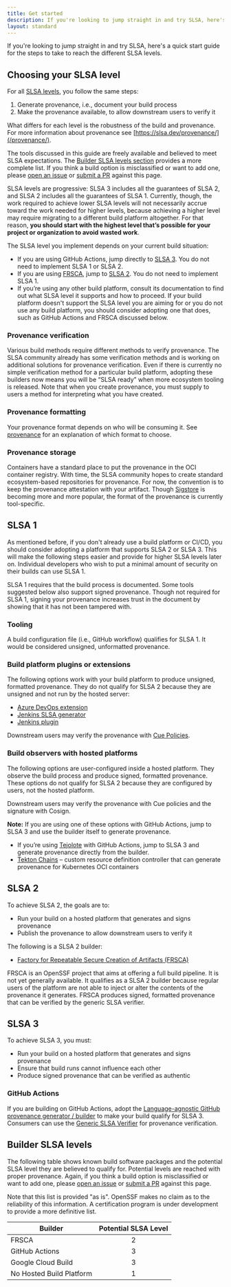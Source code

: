 ```yaml
---
title: Get started
description: If you're looking to jump straight in and try SLSA, here's a quick start guide for the steps to take to reach the different SLSA levels.
layout: standard
---
```


If you're looking to jump straight in and try SLSA, here's a quick start guide
for the steps to take to reach the different SLSA levels.

## Choosing your SLSA level

For all [SLSA levels](/v1.0/levels), you follow the same steps:

1)  Generate provenance, i.e., document your build process
2)  Make the provenance available, to allow downstream users to verify it

What differs for each level is the robustness of the build and provenance. For more information about provenance see [https://slsa.dev/provenance/](/provenance/).

The tools discussed in this guide are freely available and believed to meet SLSA expectations. The [Builder SLSA levels section](#builder-slsa-levels) provides a more complete list. If you think a build option is misclassified or want to add one, please [open an issue](https://github.com/slsa-framework/slsa/issues) or [submit a PR](https://github.com/slsa-framework/slsa/pulls) against this page.

SLSA levels are progressive: SLSA 3 includes all the guarantees of SLSA 2, and SLSA 2 includes all the guarantees of SLSA 1. Currently, though, the work required to achieve lower SLSA levels will not necessarily accrue toward the work needed for higher levels, because achieving a higher level may require migrating to a different build platform altogether. For that reason, **you should start with the highest level that’s possible for your project or organization to avoid wasted work**.

The SLSA level you implement depends on your current build situation:

-   If you are using GitHub Actions, jump directly to [SLSA 3](#SLSA3). You do not need to implement SLSA 1 or SLSA 2.
-   If you are using [FRSCA](https://github.com/buildsec/frsca), jump to [SLSA 2](#SLSA2). You do not need to implement SLSA 1.
-   If you’re using any other build platform, consult its documentation to find out what SLSA level it supports and how to proceed. If your build platform doesn't support the SLSA level you are aiming for or you do not use any build platform, you should consider adopting one that does, such as GitHub Actions and FRSCA discussed below.

### Provenance verification

Various build methods require different methods to verify provenance. The SLSA community already has some verification methods and is working on additional solutions for provenance verification. Even if there is currently no simple verification method for a particular build platform, adopting these builders now means you will be “SLSA ready” when more ecosystem tooling is released. Note that when you create provenance, you must supply to users a method for interpreting what you have created.

### Provenance formatting

Your provenance format depends on who will be consuming it. See [provenance](/provenance) for an explanation of which format to choose.

### Provenance storage

Containers have a standard place to put the provenance in the OCI container registry. With time, the SLSA community hopes to create standard ecosystem-based repositories for provenance. For now, the convention is to keep the provenance attestation with your artifact. Though [Sigstore](https://www.sigstore.dev/) is becoming more and more popular, the format of the provenance is currently tool-specific.

<a id="SLSA1"></a>

## SLSA 1

As mentioned before, if you don't already use a build platform or CI/CD, you should consider adopting a platform that supports SLSA 2 or SLSA 3. This will make the following steps easier and provide for higher SLSA levels later on. Individual developers who wish to put a minimal amount of security on their builds can use SLSA 1.

SLSA 1 requires that the build process is documented. Some tools suggested below also support signed provenance. Though not required for SLSA 1, signing your provenance increases trust in the document by showing that it has not been tampered with.

### Tooling

A build configuration file (i.e., GitHub workflow) qualifies for SLSA 1. It would be considered unsigned, unformatted provenance.

### Build platform plugins or extensions

The following options work with your build platform to produce unsigned, formatted provenance. They do not qualify for SLSA 2 because they are unsigned and not run by the hosted server:

-   [Azure DevOps extension](https://github.com/slsa-framework/azure-devops-demo)
-   [Jenkins SLSA generator](https://github.com/slsa-framework/slsa-jenkins-generator)
-   [Jenkins plugin](https://plugins.jenkins.io/in-toto/)

Downstream users may verify the provenance with [Cue Policies](https://cuelang.org/docs/).

### Build observers with hosted platforms

The following options are user-configured inside a hosted platform. They observe the build process and produce signed, formatted provenance. These options do not qualify for SLSA 2 because they are configured by users, not the hosted platform.

Downstream users may verify the provenance with Cue policies and the signature with Cosign.

**Note:** If you are using one of these options with GitHub Actions, jump to SLSA 3 and use the builder itself to generate provenance.

-   If you’re using [Tejolote](https://github.com/kubernetes-sigs/tejolote) with GitHub Actions, jump to SLSA 3 and generate provenance directly from the builder.
-   [Tekton Chains](https://tekton.dev/docs/chains/signed-provenance-tutorial/) – custom resource definition controller that can generate provenance for Kubernetes OCI containers

<a id="SLSA2"></a>

## SLSA 2

To achieve SLSA 2, the goals are to:

-   Run your build on a hosted platform that generates and signs provenance
-   Publish the provenance to allow downstream users to verify it

The following is a SLSA 2 builder:

-   [Factory for Repeatable Secure Creation of Artifacts (FRSCA)](https://github.com/buildsec/frsca)

FRSCA is an OpenSSF project that aims at offering a full build pipeline. It is not yet generally available. It qualifies as a SLSA 2 builder because regular users of the platform are not able to inject or alter the contents of the provenance it generates. FRSCA produces signed, formatted provenance that can be verified by the generic SLSA verifier.

<a id="SLSA3"></a>

## SLSA 3

To achieve SLSA 3, you must:

-   Run your build on a hosted platform that generates and signs provenance
-   Ensure that build runs cannot influence each other
-   Produce signed provenance that can be verified as authentic

### GitHub Actions

If you are building on GitHub Actions, adopt the [Language-agnostic GitHub provenance generator / builder](https://github.com/slsa-framework/slsa-github-generator) to make your build qualify for SLSA 3. Consumers can use the [Generic SLSA Verifier](https://github.com/slsa-framework/slsa-verifier) for provenance verification.

## Builder SLSA levels

The following table shows known build software packages and the potential SLSA level they are believed to qualify for.  Potential levels are reached with proper provenance. Again, if you think a build option is misclassified or want to add one, please [open an issue](https://github.com/slsa-framework/slsa/issues) or [submit a PR](https://github.com/slsa-framework/slsa/pulls) against this page.

Note that this list is provided "as is". OpenSSF makes no claim as to the reliability of this information. A certification program is under development to provide a more definitive list.

| Builder                  | Potential SLSA Level |
|--------------------------|:--------------------:|
| FRSCA                    |           2          |
| GitHub Actions           |           3          |
| Google Cloud Build       |           3          |
| No Hosted Build Platform |           1          |
